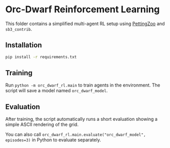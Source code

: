 # Orc-Dwarf Reinforcement Learning

This folder contains a simplified multi-agent RL setup using [PettingZoo](https://pettingzoo.farama.org/) and `sb3_contrib`.

## Installation
```bash
pip install -r requirements.txt
```

## Training
Run `python -m orc_dwarf_rl.main` to train agents in the environment. The script will save a model named `orc_dwarf_model`.

## Evaluation
After training, the script automatically runs a short evaluation showing a simple ASCII rendering of the grid.

You can also call `orc_dwarf_rl.main.evaluate("orc_dwarf_model", episodes=3)` in Python to evaluate separately.

